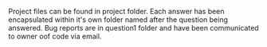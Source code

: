 Project files can be found in project folder. Each answer has been encapsulated within it's own folder named after the question being answered. Bug reports are in question1 folder and have been communicated to owner oof code via email.
